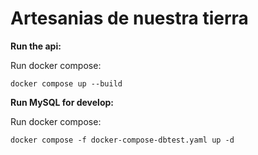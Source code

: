 # Artesanias de nuestra tierra

**Run the api:**

Run docker compose:
```
docker compose up --build
```

**Run MySQL for develop:**

Run docker compose:
```
docker compose -f docker-compose-dbtest.yaml up -d
```